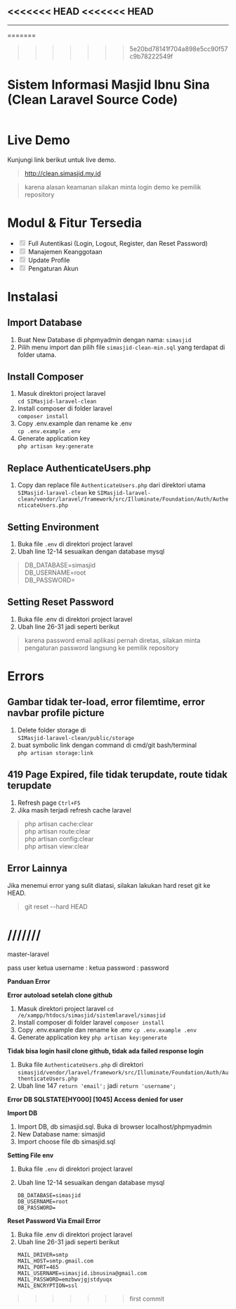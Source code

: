 <<<<<<< HEAD
<<<<<<< HEAD
---


---
=======
>>>>>>> 5e20bd78141f704a898e5cc90f57c9b78222549f

<h1 id="sistem-informasi-masjid-ibnu-sina-clean-laravel-source-code">Sistem Informasi Masjid Ibnu Sina (Clean Laravel Source Code)</h1>
<p><img src="http://simasjid.my.id/public/dist/assets/img/ibnusina.jpg" alt=""></p>
<h1 id="live-demo">Live Demo</h1>
<p>Kunjungi link berikut untuk live demo.</p>
<blockquote>
<p><a href="http://clean.simasjid.my.id">http://clean.simasjid.my.id</a></p>
</blockquote>
<blockquote>
<p>karena alasan keamanan silakan minta login demo ke pemilik repository</p>
</blockquote>
<h1 id="modul---fitur-tersedia">Modul &amp;  Fitur Tersedia</h1>
<ul>
<li class="task-list-item"><input type="checkbox" class="task-list-item-checkbox" checked="true" disabled=""> Full Autentikasi (Login, Logout, Register, dan Reset Password)</li>
<li class="task-list-item"><input type="checkbox" class="task-list-item-checkbox" checked="true" disabled=""> Manajemen Keanggotaan</li>
<li class="task-list-item"><input type="checkbox" class="task-list-item-checkbox" checked="true" disabled=""> Update Profile</li>
<li class="task-list-item"><input type="checkbox" class="task-list-item-checkbox" checked="true" disabled=""> Pengaturan Akun</li>
</ul>
<h1 id="instalasi">Instalasi</h1>
<h2 id="import-database">Import Database</h2>
<ol>
<li>Buat New Database di phpmyadmin dengan nama: <code>simasjid</code></li>
<li>Pilih menu import dan pilih file <code>simasjid-clean-min.sql</code> yang terdapat di folder utama.</li>
</ol>
<h2 id="install-composer">Install Composer</h2>
<ol>
<li>Masuk direktori project laravel<br>
<code>cd SIMasjid-laravel-clean</code></li>
<li>Install composer di folder laravel<br>
<code>composer install</code></li>
<li>Copy .env.example dan rename ke .env<br>
<code>cp .env.example .env</code></li>
<li>Generate application key<br>
<code>php artisan key:generate</code></li>
</ol>
<h2 id="replace-authenticateusers.php">Replace AuthenticateUsers.php</h2>
<ol>
<li>Copy dan replace file <code>AuthenticateUsers.php</code> dari direktori utama <code>SIMasjid-laravel-clean</code> ke  <code>SIMasjid-laravel-clean/vendor/laravel/framework/src/Illuminate/Foundation/Auth/AuthenticateUsers.php</code></li>
</ol>
<h2 id="setting-environment">Setting Environment</h2>
<ol>
<li>Buka file <code>.env</code> di direktori project laravel</li>
<li>Ubah line 12-14 sesuaikan dengan database mysql</li>
</ol>
<blockquote>
<p>DB_DATABASE=simasjid<br>
DB_USERNAME=root<br>
DB_PASSWORD=</p>
</blockquote>
<h2 id="setting-reset-password">Setting Reset Password</h2>
<ol>
<li>Buka file .env di direktori project laravel</li>
<li>Ubah line 26-31 jadi seperti berikut</li>
</ol>
<blockquote>
<p>karena password email aplikasi pernah diretas, silakan minta pengaturan password langsung ke pemilik repository</p>
</blockquote>
<h1 id="errors">Errors</h1>
<h2 id="gambar-tidak-ter-load-error-filemtime-error-navbar-profile-picture">Gambar tidak ter-load, error filemtime, error navbar profile picture</h2>
<ol>
<li>Delete folder storage di<br>
<code>SIMasjid-laravel-clean/public/storage</code></li>
<li>buat symbolic link dengan command di cmd/git bash/terminal<br>
<code>php artisan storage:link</code></li>
</ol>
<h2 id="page-expired">419 Page Expired, file tidak terupdate, route tidak terupdate</h2>
<ol>
<li>Refresh page <code>Ctrl+F5</code></li>
<li>Jika masih terjadi refresh cache laravel</li>
</ol>
<blockquote>
<p>php artisan cache:clear<br>
php artisan route:clear<br>
php artisan config:clear<br>
php artisan view:clear</p>
</blockquote>
<h2 id="error-lainnya">Error Lainnya</h2>
<p>Jika menemui error yang sulit diatasi, silakan lakukan hard reset git ke HEAD.</p>
<blockquote>
<p>git reset --hard HEAD</p>
</blockquote>

///////
=======
master-laravel

pass user ketua
username : ketua
password : password

**Panduan Error**

**Error autoload setelah clone github**
1.	Masuk direktori project laravel 
`cd /e/xampp/htdocs/simasjid/sistemlaravel/simasjid`
2.	Install composer di folder laravel 
`composer install`
3.	Copy .env.example dan rename ke .env
`cp .env.example .env`
4.	Generate application key
`php artisan key:generate`

**Tidak bisa login hasil clone github, tidak ada failed response login**
1.	Buka file `AuthenticateUsers.php` di direktori
`simasjid/vendor/laravel/framework/src/Illuminate/Foundation/Auth/AuthenticateUsers.php`
2.	Ubah line 147 
`return 'email';`
jadi 
`return 'username';`

**Error DB SQLSTATE[HY000] [1045] Access denied for user**

**Import DB**
1.	Import DB, db simasjid.sql. Buka di browser localhost/phpmyadmin
2.	New Database name: simasjid
3.	Import choose file db simasjid.sql

**Setting File env**
1.	Buka file `.env` di direktori project laravel
2.	Ubah line 12-14 sesuaikan dengan database mysql
    
    ```
    DB_DATABASE=simasjid
    DB_USERNAME=root
    DB_PASSWORD=
    
**Reset Password Via Email Error**
1.	Buka file .env di direktori project laravel
2.	Ubah line 26-31 jadi seperti berikut
    ```
    MAIL_DRIVER=smtp
    MAIL_HOST=smtp.gmail.com
    MAIL_PORT=465
    MAIL_USERNAME=simasjid.ibnusina@gmail.com
    MAIL_PASSWORD=emzbwvjgjstdyuqx
    MAIL_ENCRYPTION=ssl

>>>>>>> first commit
